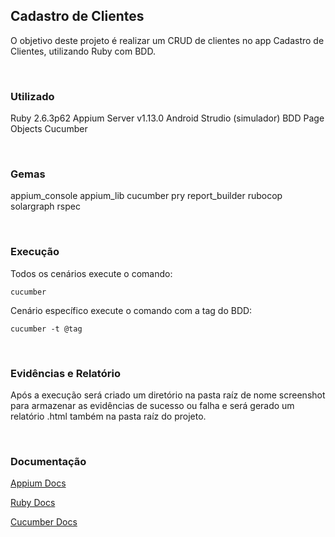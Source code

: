 ## Cadastro de Clientes
O objetivo deste projeto é realizar um CRUD de clientes no app Cadastro de Clientes, utilizando Ruby com BDD.
<p> <br />

### **Utilizado**
Ruby 2.6.3p62
Appium Server v1.13.0
Android Strudio (simulador)
BDD
Page Objects
Cucumber
<p> <br />

### **Gemas**
appium_console
appium_lib
cucumber
pry
report_builder
rubocop
solargraph
rspec
<p> <br />

### **Execução**
Todos os cenários execute o comando:

```
cucumber
```

Cenário específico execute o comando com a tag do BDD:

```
cucumber -t @tag
```
<p> <br />

### **Evidências e Relatório**
Após a execução será criado um diretório na pasta raíz de nome screenshot para armazenar as evidências de sucesso ou falha e será gerado um relatório .html também na pasta raíz do projeto.
<p> <br />

### **Documentação**
[Appium Docs](http://appium.io/docs/en/about-appium/api/#appium-api-documentation)</p>
[Ruby Docs](https://ruby-doc.org/)</p>
[Cucumber Docs](https://cucumber.io/docs/cucumber/)
